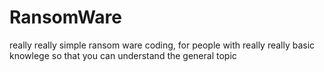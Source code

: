 # RansomWare
really really simple ransom ware coding, for people with really really basic knowlege so that you can understand the general topic
